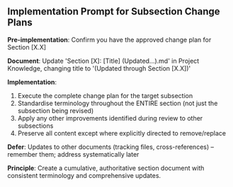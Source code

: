 ## Implementation Prompt for Subsection Change Plans

**Pre-implementation**: Confirm you have the approved change plan for Section [X.X]

**Document**: Update 'Section [X]: [Title] (Updated...).md' in Project Knowledge, changing title to '(Updated through Section [X.X])'

**Implementation**:
1. Execute the complete change plan for the target subsection
2. Standardise terminology throughout the ENTIRE section (not just the subsection being revised)
3. Apply any other improvements identified during review to other subsections
4. Preserve all content except where explicitly directed to remove/replace

**Defer**: Updates to other documents (tracking files, cross-references) – remember them; address systematically later

**Principle**: Create a cumulative, authoritative section document with consistent terminology and comprehensive updates.